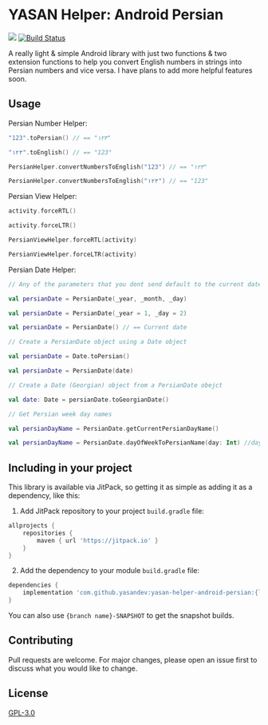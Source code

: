 # YASAN Helper: Android Persian
[![](https://jitpack.io/v/yasandev/yasan-helper-android-persian.svg)](https://jitpack.io/#yasandev/yasan-helper-android-persian) [![Build Status](https://travis-ci.com/yasandev/yasan-helper-android-persian.svg?branch=main)](https://travis-ci.com/yasandev/yasan-helper-android-persian)

A really light & simple Android library with just two functions & two extension functions to help you convert English numbers in strings into Persian numbers and vice versa. I have plans to add more helpful features soon.

## Usage
Persian Number Helper:
```kotlin
"123".toPersian() // == "۱۲٣"

"۱۲٣".toEnglish() // == "123"

PersianHelper.convertNumbersToEnglish("123") // == "۱۲٣"

PersianHelper.convertNumbersToEnglish("۱۲٣") // == "123"
```

Persian View Helper:
```kotlin
activity.forceRTL() 

activity.forceLTR() 

PersianViewHelper.forceRTL(activity)

PersianViewHelper.forceLTR(activity)
```

Persian Date Helper:
```kotlin
// Any of the parameters that you dont send default to the current date

val persianDate = PersianDate(_year, _month, _day)

val persianDate = PersianDate(_year = 1, _day = 2)

val persianDate = PersianDate() // == Current date

// Create a PersianDate object using a Date object

val persianDate = Date.toPersian() 

val persianDate = PersianDate(date) 

// Create a Date (Georgian) object from a PersianDate obejct

val date: Date = persianDate.toGeorgianDate() 

// Get Persian week day names

val persianDayName = PersianDate.getCurrentPersianDayName()

val persianDayName = PersianDate.dayOfWeekToPersianName(day: Int) //day == Calendar.SATURDAY...

```

## Including in your project
This library is available via JitPack, so getting it as simple as adding it as a dependency, like this:

1. Add JitPack repository to your project `build.gradle` file:
```gradle
allprojects {
    repositories {
        maven { url 'https://jitpack.io' }
    }
}
```
2. Add the dependency to your module `build.gradle` file:
```gradle
dependencies {
    implementation 'com.github.yasandev:yasan-helper-android-persian:{latest version}'
}
```

You can also use `{branch name}-SNAPSHOT` to get the snapshot builds.

## Contributing
Pull requests are welcome. For major changes, please open an issue first to discuss what you would like to change.

## License
[GPL-3.0](https://www.gnu.org/licenses/gpl-3.0.txt)
